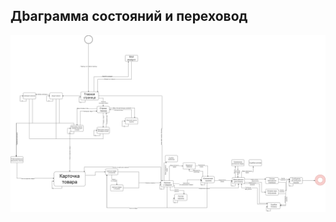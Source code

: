 ## Дbаграмма состояний и переховод

![STD](https://github.com/PyroJombie/PyroJombie/blob/main/pic/STD_aksenov.png)